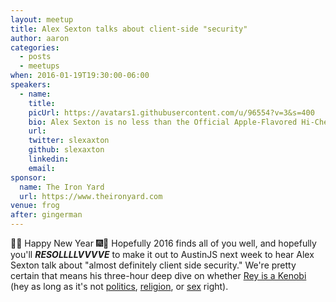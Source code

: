 ```yaml
---
layout: meetup
title: Alex Sexton talks about client-side "security"
author: aaron
categories:
  - posts
  - meetups
when: 2016-01-19T19:30:00-06:00
speakers:
  - name:
    title:
    picUrl: https://avatars1.githubusercontent.com/u/96554?v=3&s=400
    bio: Alex Sexton is no less than the Official Apple-Flavored Hi-Chew Brand Ambassador. If he ever runs for office, this post was fake.
    url:
    twitter: slexaxton
    github: slexaxton
    linkedin:
    email:
sponsor:
  name: The Iron Yard
  url: https://www.theironyard.com
venue: frog
after: gingerman
---
```


&#127881;&#127878; Happy New Year &#127878;&#127881; Hopefully 2016 finds all of you well, and hopefully you'll **_RESOLLLLVVVVE_** to make it out to AustinJS next week to hear Alex Sexton talk about "almost definitely client side security." We're pretty certain that means his three-hour deep dive on whether [Rey is a Kenobi](http://wil.to/_/whatno.gif) (hey as long as it's not [politics](https://twitter.com/slexaxton/status/419373720080105472), [religion](https://alexsexton.com/blog/2015/02/the-15-commandments-of-front-end-performance/), or [sex](https://twitter.com/SlexAxton/status/685163843564093440) right).

